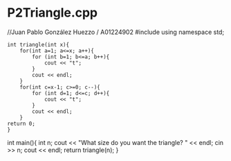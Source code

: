 # P2Triangle.cpp
//Juan Pablo González Huezzo / A01224902
#include <iostream>
using namespace std;

	int triangle(int x){
		for(int a=1; a<=x; a++){
			for (int b=1; b<=a; b++){
				cout << "t";
			}
			cout << endl;
		}
		for(int c=x-1; c>=0; c--){
			for (int d=1; d<=c; d++){
				cout << "t";
			}
			cout << endl;
		}
	return 0;
	}

int main(){
	int n;
	cout << "What size do you want the triangle? " << endl;
	cin >> n;
	cout << endl;
return triangle(n);
}
